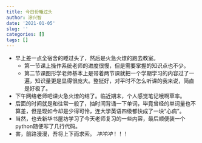```yaml
---
title: 今日份睡过头
author: 涂兴智
date: '2021-01-05'
slug: ''
categories: []
tags: []
---
```

+ 早上差一点全宿舍的睡过头了，然后是火急火燎的跑去教室。
  + 第一节课上操作系统老师的进度很慢，但是需要掌握的知识点也不少。
  - 第二节课图形学老师基本上是带着两节课就把一个学期学习的内容过了一遍，知识量更是显得很庞大。整挺好，对平时不怎么听课的我来说，简直是好极了。
+ 下午网络老师吧课火急火燎的结了。临近期末，个人感觉笔记哦啊草率。
+ 后面的时间就是和往常一般了，抽时间背诵一下单词，毕竟曾经的单词量也不算差，但是现如今却是少得可怜，连大学英语四级都快成了一块“心病”。
+ 当然，也去新华书屋坊学习了今天老师复习的一些内容，最后顺便装一个python随便写了几行代码。
+ 害，前路漫漫，吾将上下而求索。
*冲冲冲*！！！